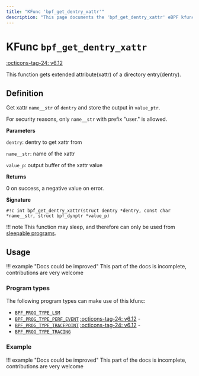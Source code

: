 ```yaml
---
title: "KFunc 'bpf_get_dentry_xattr'"
description: "This page documents the 'bpf_get_dentry_xattr' eBPF kfunc, including its definition, usage, program types that can use it, and examples."
---
```

# KFunc `bpf_get_dentry_xattr`

<!-- [FEATURE_TAG](bpf_get_dentry_xattr) -->
[:octicons-tag-24: v6.12](https://github.com/torvalds/linux/commit/ac13a4261afe81ca423eddd8e6571078fe2a7cea)
<!-- [/FEATURE_TAG] -->

This function gets extended attribute(<nospell>xattr</nospell>) of a directory entry(<nospell>dentry</nospell>).

## Definition

Get <nospell>xattr</nospell> `name__str` of `dentry` and store the output in `value_ptr`.

For security reasons, only `name__str` with prefix "user." is allowed.

**Parameters**

`dentry`: dentry to get xattr from

`name__str`: name of the xattr

`value_p`: output buffer of the xattr value

**Returns**

0 on success, a negative value on error.


**Signature**

<!-- [KFUNC_DEF] -->
`#!c int bpf_get_dentry_xattr(struct dentry *dentry, const char *name__str, struct bpf_dynptr *value_p)`

!!! note
    This function may sleep, and therefore can only be used from [sleepable programs](../syscall/BPF_PROG_LOAD.md/#bpf_f_sleepable).
<!-- [/KFUNC_DEF] -->

## Usage

!!! example "Docs could be improved"
    This part of the docs is incomplete, contributions are very welcome

### Program types

The following program types can make use of this kfunc:

<!-- [KFUNC_PROG_REF] -->
- [`BPF_PROG_TYPE_LSM`](../program-type/BPF_PROG_TYPE_LSM.md)
- [`BPF_PROG_TYPE_PERF_EVENT`](../program-type/BPF_PROG_TYPE_PERF_EVENT.md) [:octicons-tag-24: v6.12](https://github.com/torvalds/linux/commit/bc638d8cb5be813d4eeb9f63cce52caaa18f3960) - 
- [`BPF_PROG_TYPE_TRACEPOINT`](../program-type/BPF_PROG_TYPE_TRACEPOINT.md) [:octicons-tag-24: v6.12](https://github.com/torvalds/linux/commit/bc638d8cb5be813d4eeb9f63cce52caaa18f3960) - 
- [`BPF_PROG_TYPE_TRACING`](../program-type/BPF_PROG_TYPE_TRACING.md)
<!-- [/KFUNC_PROG_REF] -->

### Example

!!! example "Docs could be improved"
    This part of the docs is incomplete, contributions are very welcome

